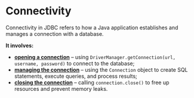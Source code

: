 # Connectivity
Connectivity in JDBC refers to how a Java application establishes and manages a connection with a database.

**It involves:**
- **[opening a connection](../management/definition/definition.md)** – using `DriverManager.getConnection(url, username, password)` to connect to the database;
- **[managing the connection](../management/definition/definition.md)** – using the `Connection` object to create SQL statements, execute queries, and process results;
- **[closing the connection](../management/definition/definition.md)** – calling `connection.close()` to free up resources and prevent memory leaks.  
